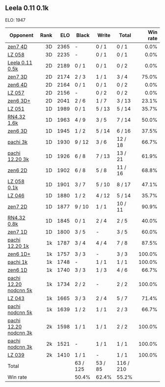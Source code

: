 ## Leela 0.11 0.1k ##

ELO: 1947

Opponent | Rank | ELO | Black | Write | Total | Win rate
---------|-----:|----:|-------|-------|-------|-------:
[zen7 4D](zen7%204D.md) | 3D | 2365 | - | 0 / 1 | 0 / 1 | 0.0%
[LZ 058](LZ%20058.md) | 3D | 2235 | - | 0 / 1 | 0 / 1 | 0.0%
[Leela 0.11 0.5k](Leela%200.11%200.5k.md) | 2D | 2189 | 0 / 1 | 0 / 1 | 0 / 2 | 0.0%
[zen7 3D](zen7%203D.md) | 2D | 2174 | 2 / 3 | 1 / 1 | 3 / 4 | 75.0%
[zen6 4D](zen6%204D.md) | 2D | 2164 | 0 / 1 | 0 / 1 | 0 / 2 | 0.0%
[LZ 057](LZ%20057.md) | 2D | 2156 | - | 0 / 2 | 0 / 2 | 0.0%
[zen6 3D+](zen6%203D+.md) | 2D | 2041 | 2 / 6 | 1 / 7 | 3 / 13 | 23.1%
[LZ 051](LZ%20051.md) | 1D | 1989 | 0 / 1 | 5 / 13 | 5 / 14 | 35.7%
[RN4.32 1.6k](RN4.32%201.6k.md) | 1D | 1963 | 4 / 9 | 3 / 5 | 7 / 14 | 50.0%
[zen6 3D](zen6%203D.md) | 1D | 1945 | 1 / 2 | 5 / 14 | 6 / 16 | 37.5%
[pachi 3k](pachi%203k.md) | 1D | 1930 | 9 / 12 | 3 / 6 | 12 / 18 | 66.7%
[pachi 12.20 3k](pachi%2012.20%203k.md) | 1D | 1926 | 6 / 8 | 7 / 13 | 13 / 21 | 61.9%
[zen6 2D](zen6%202D.md) | 1D | 1902 | 6 / 8 | 5 / 8 | 11 / 16 | 68.8%
[LZ 058 0.1k](LZ%20058%200.1k.md) | 1D | 1901 | 3 / 7 | 5 / 10 | 8 / 17 | 47.1%
[LZ 046](LZ%20046.md) | 1D | 1880 | 1 / 2 | 4 / 12 | 5 / 14 | 35.7%
[zen7 2D](zen7%202D.md) | 1D | 1877 | 9 / 10 | 1 / 1 | 10 / 11 | 90.9%
[RN4.32 0.8k](RN4.32%200.8k.md) | 1D | 1845 | 0 / 1 | 2 / 4 | 2 / 5 | 40.0%
[zen7 1D](zen7%201D.md) | 1D | 1800 | 3 / 5 | - | 3 / 5 | 60.0%
[pachi 12.20 1k](pachi%2012.20%201k.md) | 1k | 1787 | 3 / 4 | 4 / 4 | 7 / 8 | 87.5%
[zen6 1D+](zen6%201D+.md) | 1k | 1757 | 3 / 3 | - | 3 / 3 | 100.0%
[pachi 1k](pachi%201k.md) | 1k | 1748 | - | 1 / 1 | 1 / 1 | 100.0%
[zen6 1D](zen6%201D.md) | 1k | 1740 | 3 / 3 | 1 / 3 | 4 / 6 | 66.7%
[pachi 12.20 nodcnn 5k](pachi%2012.20%20nodcnn%205k.md) | 1k | 1734 | 2 / 2 | - | 2 / 2 | 100.0%
[LZ 043](LZ%20043.md) | 1k | 1665 | 3 / 3 | 2 / 4 | 5 / 7 | 71.4%
[pachi nodcnn 5k](pachi%20nodcnn%205k.md) | 1k | 1639 | 1 / 2 | 1 / 1 | 2 / 3 | 66.7%
[pachi 12.20 nodcnn 3k](pachi%2012.20%20nodcnn%203k.md) | 2k | 1598 | 1 / 1 | 1 / 1 | 2 / 2 | 100.0%
[pachi nodcnn 3k](pachi%20nodcnn%203k.md) | 2k | 1521 | - | 1 / 1 | 1 / 1 | 100.0%
[LZ 039](LZ%20039.md) | 2k | 1410 | 1 / 1 | - | 1 / 1 | 100.0%
Total | | | 63 / 125 | 53 / 85 | 116 / 210 | 
Win rate| | | 50.4% | 62.4% | 55.2% | 
